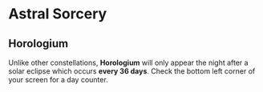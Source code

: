 # Astral Sorcery

## Horologium

Unlike other constellations, **Horologium** will only appear the night after a solar eclipse which occurs **every 36 days**. Check the bottom left corner of your screen for a day counter.
